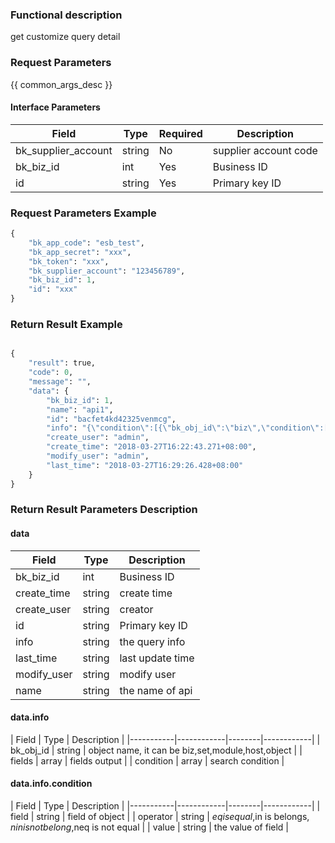 ### Functional description

get customize query detail

### Request Parameters

{{ common_args_desc }}

#### Interface Parameters

| Field      |  Type      | Required   |  Description      |
|-----------|------------|--------|------------|
| bk_supplier_account | string     | No     | supplier account code |
| bk_biz_id |  int     | Yes     | Business ID |
| id        |  string  | Yes     | Primary key ID |

### Request Parameters Example

```python
{
    "bk_app_code": "esb_test",
    "bk_app_secret": "xxx",
    "bk_token": "xxx",
    "bk_supplier_account": "123456789",
    "bk_biz_id": 1,
    "id": "xxx"
}
```

### Return Result Example

```python

{
    "result": true,
    "code": 0,
    "message": "",
    "data": {
        "bk_biz_id": 1,
        "name": "api1",
        "id": "bacfet4kd42325venmcg",
        "info": "{\"condition\":[{\"bk_obj_id\":\"biz\",\"condition\":[{\"field\":\"default\",\"operator\":\"$ne\",\"value\":1}],\"fields\":[]},{\"bk_obj_id\":\"set\",\"condition\":[],\"fields\":[]},{\"bk_obj_id\":\"module\",\"condition\":[],\"fields\":[]},{\"bk_obj_id\":\"host\",\"condition\":[{\"field\":\"bk_host_innerip\",\"operator\":\"$eq\",\"value\":\"127.0.0.1\"}],\"fields\":[\"bk_host_innerip\",\"bk_host_outerip\",\"bk_agent_status\"]}]}",
        "create_user": "admin",
        "create_time": "2018-03-27T16:22:43.271+08:00",
        "modify_user": "admin",
        "last_time": "2018-03-27T16:29:26.428+08:00"
    }
}
```

### Return Result Parameters Description

#### data

| Field      | Type      | Description      |
|-----------|-----------|-----------|
| bk_biz_id    | int          | Business ID |
| create_time  | string       | create time |
| create_user  | string       | creator |
| id           | string       | Primary key ID |
| info         | string       | the query info |
| last_time    | string       | last update time |
| modify_user  | string       | modify user |
| name         | string       | the name of api |

#### data.info

| Field      |  Type     |  Description      |
|-----------|------------|--------|------------|
| bk_obj_id |  string   | object name, it can be biz,set,module,host,object |
| fields    |  array    | fields output |
| condition |  array    | search condition |

#### data.info.condition

| Field      |  Type     |  Description      |
|-----------|------------|--------|------------|
| field     |  string    | field of object |
| operator  |  string    | $eq is equal,$in is belongs, $nin is not belong,$neq is not equal |
| value     |  string    | the value of field |
